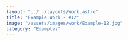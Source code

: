 ```yaml
---
layout: "../../layouts/Work.astro"
title: "Example Work - #12"
image: "/assets/images/work/Example-12.jpg"
category: "Examples"
---
```

